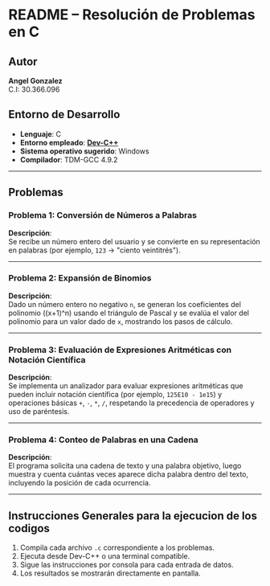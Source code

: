# README – Resolución de Problemas en C

## Autor
**Angel Gonzalez**  
C.I: 30.366.096

## Entorno de Desarrollo
- **Lenguaje**: C  
- **Entorno empleado**: [**Dev-C++**](https://www.google.com/url?sa=t&rct=j&q=&esrc=s&source=web&cd=&cad=rja&uact=8&ved=2ahUKEwiHu_7SgdmMAxXeTTABHbT4NIUQFnoECAsQAQ&url=https%3A%2F%2Fwww.bloodshed.net%2F&usg=AOvVaw1rhXr3DDdL-x0dF6Llq_8b&opi=89978449)  
- **Sistema operativo sugerido**: Windows  
- **Compilador**: TDM-GCC 4.9.2

---

## Problemas

### Problema 1: Conversión de Números a Palabras
**Descripción**:  
Se recibe un número entero del usuario y se convierte en su representación en palabras (por ejemplo, `123` → "ciento veintitrés").

---

### Problema 2: Expansión de Binomios
**Descripción**:  
Dado un número entero no negativo `n`, se generan los coeficientes del polinomio \((x+1)^n\) usando el triángulo de Pascal y se evalúa el valor del polinomio para un valor dado de `x`, mostrando los pasos de cálculo.

---

### Problema 3: Evaluación de Expresiones Aritméticas con Notación Científica
**Descripción**:  
Se implementa un analizador para evaluar expresiones aritméticas que pueden incluir notación científica (por ejemplo, `125E10 - 1e15`) y operaciones básicas `+`, `-`, `*`, `/`, respetando la precedencia de operadores y uso de paréntesis.

---

### Problema 4: Conteo de Palabras en una Cadena
**Descripción**:  
El programa solicita una cadena de texto y una palabra objetivo, luego muestra y cuenta cuántas veces aparece dicha palabra dentro del texto, incluyendo la posición de cada ocurrencia.

---

## Instrucciones Generales para la ejecucion de los codigos
1. Compila cada archivo `.c` correspondiente a los problemas.
2. Ejecuta desde Dev-C++ o una terminal compatible.
3. Sigue las instrucciones por consola para cada entrada de datos.
4. Los resultados se mostrarán directamente en pantalla.

